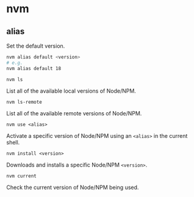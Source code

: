 # nvm

## alias

Set the default version.

```bash
nvm alias default <version>
# e.g.
nvm alias default 18
```

```
nvm ls
```
List all of the available local versions of Node/NPM.

```
nvm ls-remote
```
List all of the available remote versions of Node/NPM.

```
nvm use <alias>
```
Activate a specific version of Node/NPM using an `<alias>` in the current shell.

```
nvm install <version>
```
Downloads and installs a specific Node/NPM `<version>`.

```
nvm current
```
Check the current version of Node/NPM being used.
